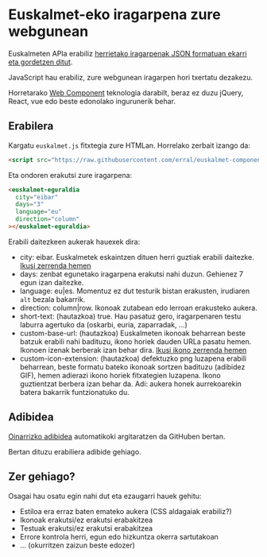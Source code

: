 # Euskalmet-eko iragarpena zure webgunean

Euskalmeten APIa erabiliz [herrietako iragarpenak JSON formatuan ekarri eta gordetzen ditut](https://github.com/erral/eguraldi_iragarpena).

JavaScript hau erabiliz, zure webgunean iragarpen hori txertatu dezakezu.

Horretarako [Web Component](https://developer.mozilla.org/en-US/docs/Web/API/Web_components) teknologia darabilt, beraz ez duzu jQuery, React, vue edo beste edonolako ingurunerik behar.

## Erabilera

Kargatu `euskalmet.js` fitxtegia zure HTMLan. Horrelako zerbait izango da:

```html
<script src="https://raw.githubusercontent.com/erral/euskalmet-component/main/src/euskalmet.js" />
```

Eta ondoren erakutsi zure iragarpena:

```html
<euskalmet-eguraldia
  city="eibar"
  days="3"
  language="eu"
  direction="column"
></euskalmet-eguraldia>
```

Erabili daitezkeen aukerak hauexek dira:

- city: eibar. Euskalmetek eskaintzen dituen herri guztiak erabili daitezke. [Ikusi zerrenda hemen](https://github.com/erral/eguraldi_iragarpena/tree/main/forecasts)
- days: zenbat egunetako iragarpena erakutsi nahi duzun. Gehienez 7 egun izan daitezke.
- language: eu|es. Momentuz ez dut testurik bistan erakusten, irudiaren `alt` bezala bakarrik.
- direction: column|row. Ikonoak zutabean edo lerroan erakusteko aukera.
- short-text: (hautazkoa) true. Hau pasatuz gero, iragarpenaren testu laburra agertuko da (oskarbi, euria, zaparradak, ...)
- custom-base-url: (hautazkoa) Euskalmeten ikonoak beharrean beste batzuk erabili nahi badituzu, ikono horiek dauden URLa pasatu hemen. Ikonoen izenak berberak izan behar dira. [Ikusi ikono zerrenda hemen](https://github.com/erral/eguraldi_iragarpena/tree/main/images)
- custom-icon-extension: (hautazkoa) defektuzko png luzapena erabili beharrean, beste formatu bateko ikonoak sortzen badituzu (adibidez GIF), hemen adierazi ikono horiek fitxategien luzapena. Ikono guztientzat berbera izan behar da. Adi: aukera honek aurrekoarekin batera bakarrik funtzionatuko du.

## Adibidea

[Oinarrizko adibidea](https://erral.github.io/euskalmet-component/src/index.html) automatikoki argitaratzen da GitHuben bertan.

Bertan dituzu erabiliera adibide gehiago.

## Zer gehiago?

Osagai hau osatu egin nahi dut eta ezaugarri hauek gehitu:

- Estiloa era erraz baten emateko aukera (CSS aldagaiak erabiliz?)
- Ikonoak erakutsi/ez erakutsi erabakitzea
- Testuak erakutsi/ez erakutsi erabakitzea
- Errore kontrola herri, egun edo hizkuntza okerra sartutakoan
- ... (okurritzen zaizun beste edozer)

